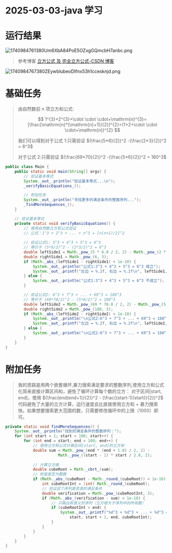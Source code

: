 # 2025-03-03-java 学习

# 运行结果

![1740984761380Um6XbA84PoE5OZxgGQmcbH7anbc.png](https://fastly.jsdelivr.net/gh/tkzzzzzz6/imagehost@main/blog/1740984761380Um6XbA84PoE5OZxgGQmcbH7anbc.png)

> 参考博客
> [立方公式 及 完全立方公式-CSDN 博客](https://blog.csdn.net/weixin_44178736/article/details/108380732)

![1740984767380ZEywblubeoDIfnx53h1ccesknjd.png](https://fastly.jsdelivr.net/gh/tkzzzzzz6/imagehost@main/blog/1740984767380ZEywblubeoDIfnx53h1ccesknjd.png)

# 基础任务

> 由自然数前 n 项立方和公式:
>
> $$
> 1^{3}+2^{3}+\cdot \cdot \cdot+\mathrm{n}^{3}=[\frac{\mathrm{n}*(\mathrm{n}+1)}{2}]^{2}=(1+2+\cdot \cdot \cdot+\mathrm{n})^{2}
> $$
>
> 我们可以得到对于公式 1:只需验证 $(\frac{5*6}{2})^2 -(\frac{2*3}{2})^2 = 6^3$
>
> 对于公式 2:只需验证 $(\frac{69*70}{2})^2 -(\frac{5*6}{2})^2 = 180^3$

```java
public class Main {
    public static void main(String[] args) {
        // 验证基本等式
        System._out_.println("验证基本等式...\n");
        _verifyBasicEquations_();

        // 附加任务
        System._out_.println("寻找更多的满足条件的整数序列...");
        _findMoreSequences_();
    }

    // 验证基本等式
    private static void verifyBasicEquations() {
        // 使用自然数立方和公式验证
        // 公式：1^3 + 2^3 + ... + n^3 = [n(n+1)/2]^2
        
        // 验证公式1: 3^3 + 4^3 + 5^3 = 6^3
        // 等价于 (5*6/2)^2 - (2*3/2)^2 = 6^3
        double leftSide1 = Math._pow_(5 * 6.0 / 2, 2) - Math._pow_(2 * 3.0 / 2, 2);
        double rightSide1 = Math._pow_(6, 3);
        if (Math._abs_(leftSide1 - rightSide1) < 1e-10) {
            System._out_.println("公式1:3^3 + 4^3 + 5^3 = 6^3 成立");
            System._out_.printf("左边 = %.2f, 右边 = %.2f\n", leftSide1, rightSide1);
        } else {
            System._out_.println("公式1:3^3 + 4^3 + 5^3 = 6^3 不成立");
        }

        // 验证公式2: 6^3 + 7^3 + ... + 69^3 = 180^3
        // 等价于 (69*70/2)^2 - (5*6/2)^2 = 180^3
        double leftSide2 = Math._pow_(69 * 70.0 / 2, 2) - Math._pow_(5 * 6.0 / 2, 2);
        double rightSide2 = Math._pow_(180, 3);
        if (Math._abs_(leftSide2 - rightSide2) < 1e-10) {
            System._out_.println("\n公式2:6^3 + 7^3 + ... + 69^3 = 180^3 成立");
            System._out_.printf("左边 = %.2f, 右边 = %.2f\n", leftSide2, rightSide2);
        } else {
            System._out_.println("\n公式2:6^3 + 7^3 + ... + 69^3 = 180^3 不成立");
        }
    }
}
```

# 附加任务

> 我的思路是用两个嵌套循环,暴力搜索满足要求的整数序列,使用立方和公式化简来直接计算区间和，避免了循环计算每个数的立方：
> 对于区间[start, end]，使用 $(\frac{end(end+1)}{2})^2 - (\frac{(start-1)(start)}{2})^2$
> 代码避免了大量的立方计算，运行速度会比直接使用立方和 + 暴力搜索快。如果想要搜索更大范围的数，只需要修改循环中的上限（1000）即可。

```java
private static void findMoreSequences() {
    System._out_.println("找到的满足条件的整数序列：");
    for (int start = 1; start < 100; start++) {
        for (int end = start; end < 100; end++) {  
            // 使用立方和公式计算区间[start, end]的立方和
            double sum = Math._pow_(end * (end + 1.0) / 2, 2) - 
                       Math._pow_((start - 1) * start / 2.0, 2);
            
            // 计算立方根
            double cubeRoot = Math._cbrt_(sum);
            // 检查是否为整数
            if (Math._abs_(cubeRoot - Math._round_(cubeRoot)) < 1e-10) {
                int cubeRootInt = (int) Math._round_(cubeRoot);
                // 验证这个序列是否真的满足条件
                double verification = Math._pow_(cubeRootInt, 3);
                if (Math._abs_(verification - sum) < 1e-10) {
                    // 只输出有意义的序列（立方根大于序列中的所有数）
                    if (cubeRootInt > end) {
                        System._out_.printf("%d^3 + %d^3 + ... + %d^3 = %d^3\n", 
                            start, start + 1, end, cubeRootInt);
                    }
                }
            }
        }
    }
}
```
